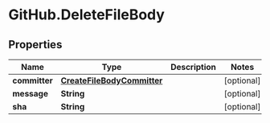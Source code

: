# GitHub.DeleteFileBody

## Properties

Name | Type | Description | Notes
------------ | ------------- | ------------- | -------------
**committer** | [**CreateFileBodyCommitter**](CreateFileBodyCommitter.md) |  | [optional] 
**message** | **String** |  | [optional] 
**sha** | **String** |  | [optional] 


